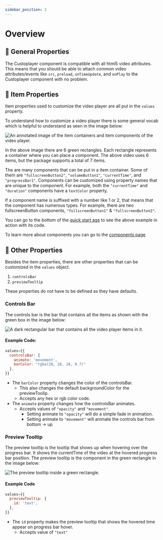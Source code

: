 ```yaml
---
sidebar_position: 2
---
```

# Overview

## 🔧  General Properties

The Custoplayer component is compatible with all html5 video attributes. This means that you should be able to attach common video attributes/events like `src`, `preload`, `onTimeUpdate`, and `onPlay` to the Custoplayer component with no problem.


## 📓 Item Properties

Item properties used to customize the video player are all put in the `values` property.

To understand how to customize a video player there is some general vocab which is helpful to understand as seen in the image below:

<img alt="An annotated image of the item containers and item components of the video player." src='https://custoplayer.nyc3.cdn.digitaloceanspaces.com/docs%2Foverview%2Fitem-vocab.jpg'/>

In the above image there are 6 green rectangles. Each rectangle represents a container where you can place a component. The above video uses 6 items, but the package supports a total of 7 items.

The are many components that can be put in a item container. Some of them are `"fullscreenButton2"`, `"volumeButton1"`, `"currentTime"`, and `"progressBar1"`.  Components can be customized using property names that are unique to the component. For example, both the `"currentTime"` and `"duration"` components have a `textColor` property.

If a component name is suffixed with a number like 1 or 2, that means that the component has numerous types. For example, there are two fullscreenButton components, `"fullscreenButton1"` & `"fullscreenButton2"`.

You can go to the bottom of the [quick start age](/docs/quick-start#-usage) to see the above example in action with its code.

To learn more about components you can go to the [components page](/docs/category/components)

## 📔 Other Properties

Besides the item properties, there are other properties that can be customized in the `values` object.

1. `controlsBar`
2. `previewTooltip`

These properties do not have to be defined as they have defaults.

### Controls Bar

The controls bar is the bar that contains all the items as shown with the green box in the image below:

<img alt="A dark rectangular bar that contains all the video player items in it." src='https://custoplayer.nyc3.cdn.digitaloceanspaces.com/docs%2Foverview%2Fcontrols-bar.jpg' />

#### Example Code:

```js
values={{
  controlsBar: {
    animate: 'movement',
    barColor: "rgba(28, 28, 28, 0.7)"
  },
}}
```
* The `barColor` property changes the color of the controlsBar.
  * This also changes the default backgroundColor for the previewToolip.
  * Accepts any hex or rgb color code.
* The `animate` property changes how the controlsBar animates.
  * Accepts values of `"opacity"` and `"movement"`.
    * Setting animate to `"opacity"` will do a simple fade in animation.
    * Setting animate to `"movement"` will animate the controls bar from bottom -> up

### Preview Tooltip

The preview tooltip is the tooltip that shows up when hovering
over the progress bar. It shows the currentTime of the video at the hovered progress bar position. The preview tooltip is the component in the green rectangle in the image below:

<img alt="The preview tooltip inside a green rectangle." src='https://custoplayer.nyc3.cdn.digitaloceanspaces.com/docs%2Foverview%2Fpreview-tooltip.jpg' />

#### Example Code
```js
values={{
  previewTooltip: {
    id: 'text',
  },
}}
```

* The `id` property makes the preview tooltip that shows the hovered time appear on progress bar hover.
  * Accepts value of `"text"`
